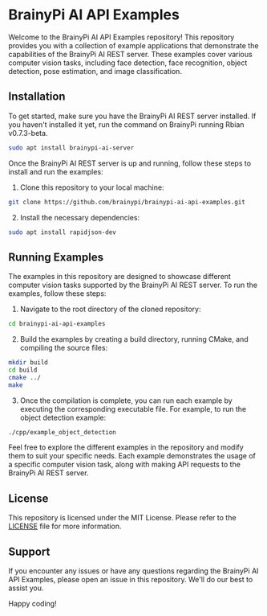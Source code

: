 # BrainyPi AI API Examples

Welcome to the BrainyPi AI API Examples repository! This repository provides you with a collection of example applications that demonstrate the capabilities of the BrainyPi AI REST server. These examples cover various computer vision tasks, including face detection, face recognition, object detection, pose estimation, and image classification.

## Installation

To get started, make sure you have the BrainyPi AI REST server installed. If you haven't installed it yet, 
run the command on BrainyPi running Rbian v0.7.3-beta.
```sh
sudo apt install brainypi-ai-server
```

Once the BrainyPi AI REST server is up and running, follow these steps to install and run the examples:

1. Clone this repository to your local machine:

```sh
git clone https://github.com/brainypi/brainypi-ai-api-examples.git
```

2. Install the necessary dependencies:

```sh
sudo apt install rapidjson-dev
```

## Running Examples

The examples in this repository are designed to showcase different computer vision tasks supported by the BrainyPi AI REST server. To run the examples, follow these steps:

1. Navigate to the root directory of the cloned repository:

```sh
cd brainypi-ai-api-examples
```

2. Build the examples by creating a build directory, running CMake, and compiling the source files:

```sh
mkdir build
cd build
cmake ../
make
```

3. Once the compilation is complete, you can run each example by executing the corresponding executable file. For example, to run the object detection example:

```sh
./cpp/example_object_detection
```

Feel free to explore the different examples in the repository and modify them to suit your specific needs. Each example demonstrates the usage of a specific computer vision task, along with making API requests to the BrainyPi AI REST server.

## License

This repository is licensed under the MIT License. Please refer to the [LICENSE](LICENSE) file for more information.

## Support

If you encounter any issues or have any questions regarding the BrainyPi AI API Examples, please open an issue in this repository. We'll do our best to assist you.

Happy coding!
